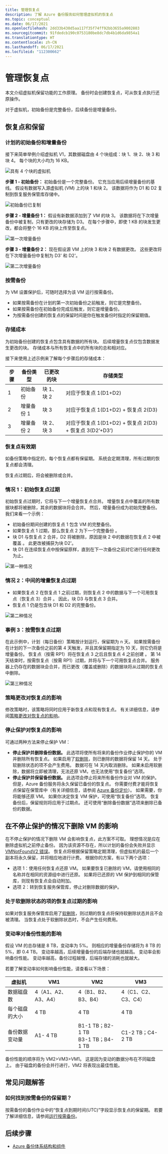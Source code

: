 ```yaml
---
title: 管理恢复点
description: 了解 Azure 备份服务如何管理虚拟机的恢复点
ms.topic: conceptual
ms.date: 06/17/2021
ms.openlocfilehash: 2dd33b430d5aa117f35f74ff92bb3655a9002803
ms.sourcegitcommit: 91fdedcb190c0753180be8dc7db4b1d6da9854a1
ms.translationtype: HT
ms.contentlocale: zh-CN
ms.lasthandoff: 06/17/2021
ms.locfileid: "112300662"
---
```

# <a name="manage-recovery-points"></a>管理恢复点

本文介绍虚拟机保留功能的工作原理。 备份时会创建恢复点，可从恢复点执行还原操作。

对于虚拟机，初始备份是完整备份，后续备份是增量备份。

## <a name="recovery-points-and-retention"></a>恢复点和保留

### <a name="scheduled-initial-and-incremental-backup"></a>计划的初始备份和增量备份

接下来简单举例介绍虚拟机 V1，其数据磁盘由 4 个块组成：块 1、块 2、块 3 和块 4。 每个块的大小均为 16 KB。

![具有 4 个块的虚拟机](./media/manage-recovery-points/four-blocks.png)

**步骤 1 - 初始备份：** 初始备份是一个完整备份。 它充当应用后续增量备份的基线。 假设有数据写入源虚拟机 (VM) 上的块 1 和块 2。 该数据将作为 D1 和 D2 复制到恢复服务保管库存储中。

![初始备份已复制](./media/manage-recovery-points/initial-backup.png)

**步骤 2 - 增量备份 1：** 假设有新数据添加到了 VM 的块 3。 该数据将在下次增量备份中被复制，只有更改的块存储为 D3。  在每个步骤中，即使 1 KB 的块发生更改，都会将整个 16 KB 的块上传至恢复点。

![第一次增量备份](./media/manage-recovery-points/first-incremental-backup.png)

**步骤 3 - 增量备份 2：** 现在假设源 VM 上的块 3 和块 2 有数据更改。 这些更改将在下次增量备份中复制为 D3' 和 D2'。

![第二次增量备份](./media/manage-recovery-points/second-incremental-backup.png)

### <a name="on-demand-backup"></a>按需备份

为 VM 设置保护后，可随时选择为该 VM 运行按需备份。

- 如果按需备份在计划的第一次初始备份之前触发，则它是完整备份。
- 如果按需备份在初始备份完成后触发，则它是增量备份。
- 为按需备份创建的恢复点的保留时间是你在触发备份时指定的保留期值。

### <a name="storage-cost"></a>存储成本

为初始备份创建的恢复点包含具有数据的所有块。 后续增量恢复点仅包含数据发生更改的块。 存储成本与所有恢复点中的所有块的总和相对应。

接下来使用上述示例来了解每个步骤后的存储成本：

|步骤  |备份类型  |已更改的块  |存储类型 |
|------|---------|---------|---------|
|1     |     初始备份    | 块 1、块 2        |    对应于恢复点 1(D1+D2)     |
|2     |  增量备份 1       |  块 3       |   对应于恢复点 1(D1+D2) + 恢复点 2(D3)      |
|3     |    增量备份 2     |    块 2、块 3     |   对应于恢复点 1(D1+D2) + 恢复点 2(D3) + 恢复点 3(D2’+D3’)      |

### <a name="recovery-point-expiration"></a>恢复点有效期

如备份策略中指定的，每个恢复点都有保留期。 系统会定期清理，所有过期的恢复点都会清理。

恢复点过期后，将会被删除或合并。

### <a name="case-1-initial-recovery-point-expires"></a>情况 1：初始恢复点过期

初始恢复点过期时，它将与下一个增量恢复点合并。 增量恢复点中覆盖的所有数据块都将被删除，其余的数据块将会合并。 然后，增量备份成为初始完整备份。 我们来看一个示例：

- 初始备份期间创建的恢复点 1 包含 VM 的完整备份。
- 如果恢复点 1 过期，那么恢复点 2 为下一个完整备份 。
- 块 D1 与恢复点 2 合并，D2 将被删除，原因是块 2 中的数据在恢复点 2 中被覆盖 。 此更改被捕获为块 D2'。
- 块 D1 在连续恢复点中按保留原样，直到在下一次备份之前对它进行任何更改为止。

![第一种情况](./media/manage-recovery-points/first-case.png)

### <a name="case-2-in-between-incremental-recovery-point-expires"></a>情况 2：中间的增量恢复点过期

- 如果恢复点 2 在恢复点 1 之前过期，则恢复点 2 中的数据与下一个可用恢复点（恢复点 3）合并   。 因此，块 D3 与恢复点 3 合并。
- 恢复点 1 仍是包含块 D1 和 D2 的完整备份。

![第二种情况](./media/manage-recovery-points/second-case.png)

### <a name="case-3-on-demand-recovery-point-expires"></a>事例 3：按需恢复点过期

在此示例中，计划（每日备份）策略按计划运行，保留期为 n 天。  如果按需备份在计划的下一次备份之前的第 4 天触发，并且其保留期指定为 10 天，则它仍将是增量备份。 恢复点（按需 RP1）将在恢复点 3 之后且恢复点 4 之前创建  。  第 14 天结束时，按需恢复点（按需 RP1）过期，并将与下一个可用恢复点合并。 服务器上仍存在的数据块会合并，而已更改（覆盖或删除）的数据块将从过期的恢复点中删除。

![第三种情况](./media/manage-recovery-points/third-case.png)

### <a name="impact-of-policy-change-on-recovery-points"></a>策略更改对恢复点的影响

修改策略时，该策略将同时应用于新恢复点和现有恢复点。 有关详细信息，请参阅[策略更改对恢复点的影响](backup-architecture.md#impact-of-policy-change-on-recovery-points)。

### <a name="impact-of-stop-protection-on-recovery-points"></a>停止保护对恢复点的影响

可通过两种方法来停止保护 VM：

- **停止保护并删除备份数据。** 此选项将使所有将来的备份作业停止保护你的 VM 并删除所有恢复点。 如果启用了[软删除](backup-azure-security-feature-cloud.md)，则已删除的数据将保留 14 天。 处于软删除状态的项不会产生费用。 数据可在 14 天内取消删除。 如果未启用软删除，数据将立即被清理，无法还原 VM，也无法使用“恢复备份”选项。
- **停止保护并保留备份数据。** 此选项会停止将来所有备份作业对 VM 的保护。 但是，Azure 备份服务将永久保留已备份的恢复点。 你需要付费才能将恢复点保留在保管库中（有关详细信息，请参阅 [Azure 备份定价](https://azure.microsoft.com/pricing/details/backup/)）。 如果需要，你将能够还原 VM。 如果你决定恢复 VM 保护，可使用“恢复备份”选项。 恢复备份后，保留规则将应用于过期点。 还可使用“删除备份数据”选项来删除已备份的数据。

## <a name="impact-of-deleting-a-vm-without-stop-protection"></a>在不停止保护的情况下删除 VM 的影响

在不停止保护的情况下删除 VM 会影响恢复点，此方案不可取。 理想情况是应在删除虚拟机之前停止备份。 因为该资源不存在，所以计划的备份会失败并显示 [VMNotFoundV2 错误](backup-azure-vms-troubleshoot.md#320001-resourcenotfound---could-not-perform-the-operation-as-vm-no-longer-exists--400094-bcmv2vmnotfound---the-virtual-machine-doesnt-exist--an-azure-virtual-machine-wasnt-found)。 恢复点将根据保留策略定期清理，但虚拟机的最后一个副本将永久保留，并将相应地进行计费。 根据你的方案，有以下两个选项：

- 选项 1：使用任何恢复点还原 VM。 如果要恢复已删除的 VM，请使用相同的名称并在相同的资源组中进行还原。 如果将已还原的 VM 保护到相同的保管库，则现有恢复点会自动附加。
- 选项 2：转到恢复服务保管库，停止对删除数据的保护。

### <a name="impact-of-expired-recovery-points-for-items-in-soft-deleted-state"></a>处于软删除状态的项的恢复点过期的影响

如果对恢复服务保管库启用了[软删除](backup-azure-security-feature-cloud.md)，则过期的恢复点将保持软删除状态并且不会被清理。 当恢复点处于软删除状态时，不会产生任何费用。

### <a name="impact-of-churn-on-backup-performance"></a>变动率对备份性能的影响

假设 VM 的总存储是 8 TB，变动率为 5%。 则相应的增量备份存储将为 8 TB 的 5%，即 0.4 TB。 变动率越高，后续增量备份的后端存储也就越高。 变动率会影响备份性能。 变动率越高，备份过程越慢，后端存储的消耗也就越大。

若要了解变动率如何影响备份性能，请查看以下场景：

|虚拟机  |VM1  |VM2  |VM3  |
|---------|---------|---------|---------|
|数据磁盘数    | 4（A1、A2、A3、A4）        | 4（B1、B2、B3、B4）        |  4（C1、C2、C3、C4）       |
|每个磁盘的大小   |      4 TB   | 4 TB        |  4 TB       |
|备份数据变动量    |   A1- 4 TB      | B1-1 TB；B2-1 TB <br> B3-1 TB；B4-1 TB  |   C1-2 TB；C4-2 TB      |

备份性能的顺序将为 VM2>VM3>VM1。 这是因为变动的数据分布在不同磁盘上。 由于磁盘的备份会并行进行，VM2 将表现出最佳性能。

## <a name="frequently-asked-question"></a>常见问题解答

### <a name="how-can-i-find-the-retention-period-of-an-on-demand-backup"></a>如何找到按需备份的保留期？

按需备份的备份作业中的“恢复点到期时间(UTC)”字段显示恢复点的保留期。 若要了解详细信息，请参阅[运行按需备份](backup-azure-manage-vms.md#run-an-on-demand-backup)。 

## <a name="next-steps"></a>后续步骤

- [Azure 备份体系结构和组件](backup-architecture.md)
